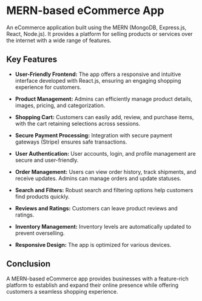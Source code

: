 # MERN-based eCommerce App

An eCommerce application built using the MERN (MongoDB, Express.js, React, Node.js). It provides a platform for selling products or services over the internet with a wide range of features.

## Key Features

- **User-Friendly Frontend:** The app offers a responsive and intuitive interface developed with React.js, ensuring an engaging shopping experience for customers.

- **Product Management:** Admins can efficiently manage product details, images, pricing, and categorization.

- **Shopping Cart:** Customers can easily add, review, and purchase items, with the cart retaining selections across sessions.

- **Secure Payment Processing:** Integration with secure payment gateways (Stripe) ensures safe transactions.

- **User Authentication:** User accounts, login, and profile management are secure and user-friendly.

- **Order Management:** Users can view order history, track shipments, and receive updates. Admins can manage orders and update statuses.

- **Search and Filters:** Robust search and filtering options help customers find products quickly.

- **Reviews and Ratings:** Customers can leave product reviews and ratings.

- **Inventory Management:** Inventory levels are automatically updated to prevent overselling.

- **Responsive Design:** The app is optimized for various devices.

## Conclusion

A MERN-based eCommerce app provides businesses with a feature-rich platform to establish and expand their online presence while offering customers a seamless shopping experience.
